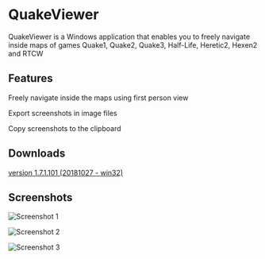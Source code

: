 # QuakeViewer
QuakeViewer is a Windows application that enables you to freely navigate inside maps of games Quake1, Quake2, Quake3, Half-Life, Heretic2, Hexen2 and RTCW

## Features
Freely navigate inside the maps using first person view

Export screenshots in image files

Copy screenshots to the clipboard


## Downloads
[version 1.7.1.101 (20181027 - win32)](https://sourceforge.net/projects/quakeviewer/files/QuakeViewer_1.7/QuakeViewer_1.7.1.101_bin.zip/download)


## Screenshots

![Screenshot 1](https://i.postimg.cc/yxYK4Lg9/Image1.jpg "Screenshot 1")

![Screenshot 2](https://i.postimg.cc/pVqxYM4B/Image2.jpg "Screenshot 2")

![Screenshot 3](https://i.postimg.cc/63hKmk3t/Image3.jpg "Screenshot 3")


